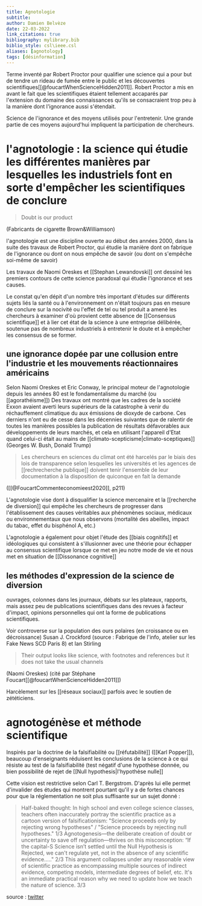 ```yaml
---
title: Agnotologie
subtitle:
author: Damien Belvèze
date: 22-03-2022
link_citations: true
bibliography: mylibrary.bib
biblio_style: csl\ieee.csl
aliases: [agnotology]
tags: [désinformation]
---
```




Terme inventé par Robert Proctor pour qualifier une science qui a pour but de tendre un rideau de fumée entre le public et les découvertes scientifiques[[@foucartWhenScienceHidden2011]]. 
Robert Proctor a mis en avant le fait que les scientifiques étaient tellement accaparés par l'extension du domaine des connaissances qu'ils se consacraient trop peu à la manière dont l'ignorance aussi s'étendait. 

Science de l'ignorance et des moyens utilisés pour l'entretenir. Une grande partie de ces moyens aujourd'hui impliquent la participation de chercheurs.

# l'agnotologie : la science qui étudie les différentes manières par lesquelles les industriels font en sorte d'empêcher les scientifiques de conclure
> Doubt is our product

(Fabricants de cigarette Brown&Williamson)

l'agnotologie est une discipline ouverte au début des années 2000, dans la suite des travaux de Robert Proctor, qui étudie la manière dont on fabrique de l'ignorance ou dont on nous empêche de savoir (ou dont on s'empêche soi-même de savoir)

Les travaux de Naomi Oreskes et [[Stephan Lewandovski]] ont dessiné les premiers contours de cette science paradoxal qui étudie l'ignorance et ses causes. 

Le constat qu'en dépit d'un nombre très important d'études sur différents sujets liés la santé ou à l'environnement on n'était toujours pas en mesure de conclure sur la nocivité ou l'effet de tel ou tel produit a amené les chercheurs à examiner d'où provient cette absence de [[Consensus scientifique]] et à lier cet état de la science à une entreprise délibérée, soutenue pas de nombreux industriels à entretenir le doute et à empêcher les consensus de se former. 

## une ignorance dopée par une collusion entre l'industrie et les mouvements réactionnaires américains

Selon Naomi Oreskes et Eric Conway, le principal moteur de l'agnotologie depuis les années 80 est le fondamentalisme du marché (ou [[agorathéisme]])
Des travaux ont montré que les cadres de la société Exxon avaient averti leurs supérieurs de la catastrophe à venir du réchauffement climatique du aux émissions de dioxyde de carbone. 
Ces derniers n'ont eu de cesse dans les décennies suivantes que de ralentir de toutes les manières possibles la publication de résultats défavorables aux développements de leurs marchés, et cela en utilisant l'appareil d'Etat quand celui-ci était au mains de [[climato-scepticisme|climato-sceptiques]] (Georges W. Bush, Donald Trump)

> Les chercheurs en sciences du climat ont été harcelés par le biais des lois de transparence selon lesquelles les universités et les agences de [[rechrecherche publique]] doivent tenir l'ensemble de leur documentation à la disposition de quiconque en fait la demande 

([[@FoucartCommenteconomieest2020]], p211)


L'agnotologie vise dont à disqualifier la science mercenaire et la [[recherche de diversion]] qui empêche les chercheurs de progresser dans l'établissement des causes véritables aux phénomènes sociaux, médicaux ou environnementaux que nous observons (mortalité des abeilles, impact du tabac, effet du bisphénol A, etc.)

L'agnotologie a également pour objet l'étude des [[biais cognitifs]] et idéologiques qui consistent à s'illusionner avec une théorie pour échapper au consensus scientifique lorsque ce met en jeu notre mode de vie et nous met en situation de [[Dissonance cognitive]]

## les méthodes d'expression de la science de diversion

ouvrages, colonnes dans les journaux, débats sur les plateaux, rapports, mais assez peu de publications scientifiques dans des revues à facteur d'impact, opinions personnelles qui ont la forme de publications scientifiques. 

Voir controverse sur la population des ours polaires (en croissance ou en décroissance)
Susan J. Crockford (source : Fabrique de l'info, atelier sur les Fake News SCD Paris 8) et Ian Stirling

> Their output looks like science, with footnotes and references but it does not take the usual channels

(Naomi Oreskes) (cité par Stéphane Foucart[[@foucartWhenScienceHidden2011]])


Harcèlement sur les [[réseaux sociaux]] parfois avec le soutien de zététiciens. 

# agnotogénèse et méthode scientifique

Inspirés par la doctrine de la falsifiabilité ou [[réfutabilité]] ([[Karl Popper]]), beaucoup d'enseignants réduisent les conclusions de la science à ce qui résiste au test de la falsifiabilité (test négatif d'une hypothèse donnée, ou bien possibilité de rejet de [[Null hypothesis|l'hypothèse nulle]]

Cette vision est restrictive selon Carl T. Bergstrom. 
D'après lui elle permet d'invalider des études qui montrent pourtant qu'il y a de fortes chances pour que la réglementation ne soit plus suffisante sur un sujet donné : 

>Half-baked thought: In high school and even college science classes, teachers often inaccurately portray the scientific practice as a cartoon version of falsificationism: "Science proceeds only by rejecting wrong hypotheses" / "Science proceeds by rejecting null hypotheses." 1/3
>Agnotogenesis—the deliberate creation of doubt or uncertainty to save off regulation—thrives on this misconception: “If the capital-S Science isn’t settled until the Null Hypothesis is Rejected, we can't regulate yet, not in the absence of any scientific evidence....." 2/3
>This argument collapses under any reasonable view of scientific practice as encompassing multiple sources of indirect evidence, competing models, intermediate degrees of belief, etc. It's an immediate practical reason why we need to update how we teach the nature of science. 3/3

source : [twitter](https://twitter.com/CT_Bergstrom/status/1460150333569581060)


